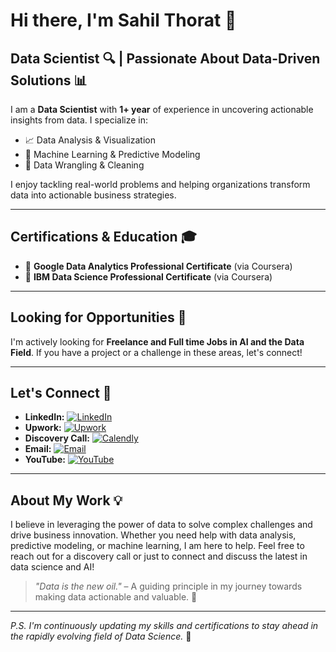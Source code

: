 # Hi there, I'm **Sahil Thorat** 👋

## Data Scientist 🔍 | Passionate About Data-Driven Solutions 📊

I am a **Data Scientist** with **1+ year** of experience in uncovering actionable insights from data.
I specialize in:
- 📈 Data Analysis & Visualization
- 🤖 Machine Learning & Predictive Modeling
- 🧹 Data Wrangling & Cleaning

I enjoy tackling real-world problems and helping organizations transform data into actionable business strategies.

---

## Certifications & Education 🎓

- 🏅 **Google Data Analytics Professional Certificate** (via Coursera)
- 🏅 **IBM Data Science Professional Certificate** (via Coursera)

---

## Looking for Opportunities 🚀

I'm actively looking for **Freelance and Full time Jobs in AI and the Data Field**. If you have a project or a challenge in these areas, let's connect!


---

## Let's Connect 🤝

- **LinkedIn:** [![LinkedIn](https://img.shields.io/badge/LinkedIn-Sahil%20Thorat-blue?style=flat&logo=linkedin)](https://www.linkedin.com/in/sahilthorat/)
- **Upwork:** [![Upwork](https://img.shields.io/badge/Upwork-Freelancer-green?style=flat&logo=upwork)](https://www.upwork.com/freelancers/~013eddf650c149764c)
- **Discovery Call:** [![Calendly](https://img.shields.io/badge/Calendly-Book%20a%20Call-red?style=flat&logo=calendly)](https://calendly.com/dataversaiesolutions/30min)
- **Email:** [![Email](https://img.shields.io/badge/Email-dataversaiesolutions@gmail.com-blue?style=flat&logo=gmail)](mailto:dataversaiesolutions@gmail.com)
- **YouTube:** [![YouTube](https://img.shields.io/badge/YouTube-Weekly%20Luminary%20Lounge-red?style=flat&logo=youtube)](http://www.youtube.com/@WeeklyLuminaryLounge)

---

## About My Work 💡

I believe in leveraging the power of data to solve complex challenges and drive business innovation. Whether you need help with data analysis, predictive modeling, or machine learning, I am here to help. Feel free to reach out for a discovery call or just to connect and discuss the latest in data science and AI!

> *"Data is the new oil."* – A guiding principle in my journey towards making data actionable and valuable. 🚀

---

*P.S. I'm continuously updating my skills and certifications to stay ahead in the rapidly evolving field of Data Science.* 🌟

